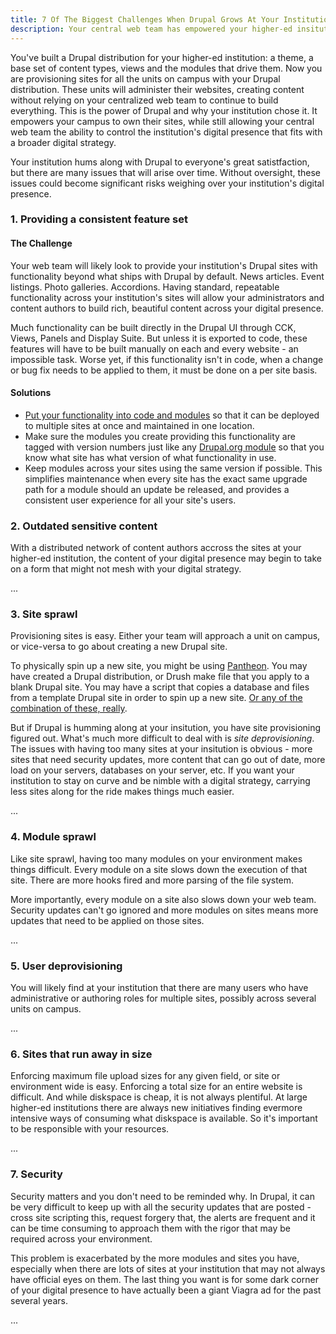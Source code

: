 ```yaml
---
title: 7 Of The Biggest Challenges When Drupal Grows At Your Institution
description: Your central web team has empowered your higher-ed insitution's digital presence with Drupal. The units on campus can now take charge of their own sites while your team is still at the controls of your institution's digital strategy. But over time, issues will arise that if left unchecked, could pose significant risks to your institution. This is a list of some of the biggest challenges and how they can be managed.
---
```


You've built a Drupal distribution for your higher-ed institution: a theme, a base set of content types, views and the modules that drive them. Now you are provisioning sites for all the units on campus with your Drupal distribution. These units will administer their websites, creating content without relying on your centralized web team to continue to build everything. This is the power of Drupal and why your institution chose it. It empowers your campus to own their sites, while still allowing your central web team the ability to control the institution's digital presence that fits with a broader digital strategy.

Your institution hums along with Drupal to everyone's great satistfaction, but there are many issues that will arise over time. Without oversight, these issues could become significant risks weighing over your institution's digital presence.

### 1. Providing a consistent feature set

#### The Challenge

Your web team will likely look to provide your institution's Drupal sites with functionality beyond what ships with Drupal by default. News articles. Event listings. Photo galleries. Accordions. Having standard, repeatable functionality across your institution's sites will allow your administrators and content authors to build rich, beautiful content across your digital presence.

Much functionality can be built directly in the Drupal UI through CCK, Views, Panels and Display Suite. But unless it is exported to code, these features will have to be built manually on each and every website - an impossible task. Worse yet, if this functionality isn't in code, when a change or bug fix needs to be applied to them, it must be done on a per site basis.

#### Solutions

* [Put your functionality into code and modules](http://derekmcburney.com/blog/drupal-distros-that-scale-part-4/) so that it can be deployed to multiple sites at once and maintained in one location.
* Make sure the modules you create providing this functionality are tagged with version numbers just like any [Drupal.org module](https://www.drupal.org/project/project_module) so that you know what site has what version of what functionality in use.
* Keep modules across your sites using the same version if possible. This simplifies maintenance when every site has the exact same upgrade path for a module should an update be released, and provides a consistent user experience for all your site's users.


### 2. Outdated sensitive content

With a distributed network of content authors accross the sites at your higher-ed institution, the content of your digital presence may begin to take on a form that might not mesh with your digital strategy.

...

### 3. Site sprawl

Provisioning sites is easy. Either your team will approach a unit on campus, or vice-versa to go about creating a new Drupal site.

To physically spin up a new site, you might be using [Pantheon](http://pantheon.io). You may have created a Drupal distribution, or Drush make file that you apply to a blank Drupal site. You may have a script that copies a database and files from a template Drupal site in order to spin up a new site. [Or any of the combination of these, really](http://derekmcburney.com/blog/drupal-distros-that-scale-part-2/).

But if Drupal is humming along at your insitution, you have site provisioning figured out. What's much more difficult to deal with is *site deprovisioning*. The issues with having too many sites at your insitution is obvious - more sites that need security updates, more content that can go out of date, more load on your servers, databases on your server, etc. If you want your institution to stay on curve and be nimble with a digital strategy, carrying less sites along for the ride makes things much easier.

...

### 4. Module sprawl

Like site sprawl, having too many modules on your environment makes things difficult. Every module on a site slows down the execution of that site. There are more hooks fired and more parsing of the file system.

More importantly, every module on a site also slows down your web team. Security updates can't go ignored and more modules on sites means more updates that need to be applied on those sites.

...

### 5. User deprovisioning

You will likely find at your institution that there are many users who have administrative or authoring roles for multiple sites, possibly across several units on campus.

...

### 6. Sites that run away in size

Enforcing maximum file upload sizes for any given field, or site or environment wide is easy. Enforcing a total size for an entire website is difficult. And while diskspace is cheap, it is not always plentiful. At large higher-ed institutions there are always new initiatives finding evermore intensive ways of consuming what diskspace is available. So it's important to be responsible with your resources.

...

### 7. Security

Security matters and you don't need to be reminded why. In Drupal, it can be very difficult to keep up with all the security updates that are posted - cross site scripting this, request forgery that, the alerts are frequent and it can be time consuming to approach them with the rigor that may be required across your environment.

This problem is exacerbated by the more modules and sites you have, especially when there are lots of sites at your institution that may not always have official eyes on them. The last thing you want is for some dark corner of your digital presence to have actually been a giant Viagra ad for the past several years.

...
